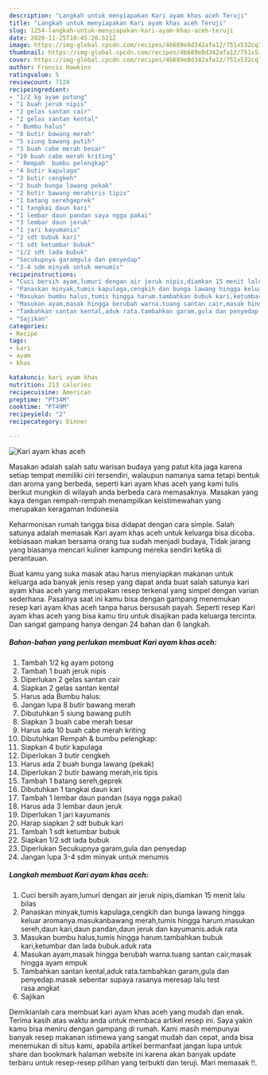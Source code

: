 ```yaml
---
description: "Langkah untuk menyiapakan Kari ayam khas aceh Teruji"
title: "Langkah untuk menyiapakan Kari ayam khas aceh Teruji"
slug: 1254-langkah-untuk-menyiapakan-kari-ayam-khas-aceh-teruji
date: 2020-11-25T10:45:20.521Z
image: https://img-global.cpcdn.com/recipes/4b689e8d342afa12/751x532cq70/kari-ayam-khas-aceh-foto-resep-utama.jpg
thumbnail: https://img-global.cpcdn.com/recipes/4b689e8d342afa12/751x532cq70/kari-ayam-khas-aceh-foto-resep-utama.jpg
cover: https://img-global.cpcdn.com/recipes/4b689e8d342afa12/751x532cq70/kari-ayam-khas-aceh-foto-resep-utama.jpg
author: Francis Hawkins
ratingvalue: 5
reviewcount: 7124
recipeingredient:
- "1/2 kg ayam potong"
- "1 buah jeruk nipis"
- "2 gelas santan cair"
- "2 gelas santan kental"
- " Bumbu halus"
- "8 butir bawang merah"
- "5 siung bawang putih"
- "3 buah cabe merah besar"
- "10 buah cabe merah kriting"
- " Rempah  bumbu pelengkap"
- "4 butir kapulaga"
- "3 butir cengkeh"
- "2 buah bunga lawang pekak"
- "2 butir bawang merahiris tipis"
- "1 batang serehgeprek"
- "1 tangkai daun kari"
- "1 lembar daun pandan saya ngga pakai"
- "3 lembar daun jeruk"
- "1 jari kayumanis"
- "2 sdt bubuk kari"
- "1 sdt ketumbar bubuk"
- "1/2 sdt lada bubuk"
- "Secukupnya garamgula dan penyedap"
- "3-4 sdm minyak untuk menumis"
recipeinstructions:
- "Cuci bersih ayam,lumuri dengan air jeruk nipis,diamkan 15 menit lalu bilas"
- "Panaskan minyak,tumis kapulaga,cengkih dan bunga lawang hingga keluar aromanya.masukanbawang merah,tumis hingga harum.masukan sereh,daun kari,daun pandan,daun jeruk dan kayumanis.aduk rata"
- "Masukan bumbu halus,tumis hingga harum.tambahkan bubuk kari,ketumbar dan lada bubuk.aduk rata"
- "Masukan ayam,masak hingga berubah warna.tuang santan cair,masak hingga ayam empuk"
- "Tambahkan santan kental,aduk rata.tambahkan garam,gula dan penyedap.masak sebentar supaya rasanya meresap lalu test rasa.angkat"
- "Sajikan"
categories:
- Recipe
tags:
- kari
- ayam
- khas

katakunci: kari ayam khas 
nutrition: 213 calories
recipecuisine: American
preptime: "PT34M"
cooktime: "PT49M"
recipeyield: "2"
recipecategory: Dinner

---
```



![Kari ayam khas aceh](https://img-global.cpcdn.com/recipes/4b689e8d342afa12/751x532cq70/kari-ayam-khas-aceh-foto-resep-utama.jpg)

Masakan adalah salah satu warisan budaya yang patut kita jaga karena setiap tempat memiliki ciri tersendiri, walaupun namanya sama tetapi bentuk dan aroma yang berbeda, seperti kari ayam khas aceh yang kami tulis berikut mungkin di wilayah anda berbeda cara memasaknya. Masakan yang kaya dengan rempah-rempah menampilkan keistimewahan yang merupakan keragaman Indonesia

Keharmonisan rumah tangga bisa didapat dengan cara simple. Salah satunya adalah memasak Kari ayam khas aceh untuk keluarga bisa dicoba. kebiasaan makan bersama orang tua sudah menjadi budaya, Tidak jarang yang biasanya mencari kuliner kampung mereka sendiri ketika di perantauan.



Buat kamu yang suka masak atau harus menyiapkan makanan untuk keluarga ada banyak jenis resep yang dapat anda buat salah satunya kari ayam khas aceh yang merupakan resep terkenal yang simpel dengan varian sederhana. Pasalnya saat ini kamu bisa dengan gampang menemukan resep kari ayam khas aceh tanpa harus bersusah payah.
Seperti resep Kari ayam khas aceh yang bisa kamu tiru untuk disajikan pada keluarga tercinta. Dan sangat gampang hanya dengan 24 bahan dan 6 langkah.


<!--inarticleads1-->

##### Bahan-bahan yang perlukan membuat Kari ayam khas aceh:

1. Tambah 1/2 kg ayam potong
1. Tambah 1 buah jeruk nipis
1. Diperlukan 2 gelas santan cair
1. Siapkan 2 gelas santan kental
1. Harus ada  Bumbu halus:
1. Jangan lupa 8 butir bawang merah
1. Dibutuhkan 5 siung bawang putih
1. Siapkan 3 buah cabe merah besar
1. Harus ada 10 buah cabe merah kriting
1. Dibutuhkan  Rempah &amp; bumbu pelengkap:
1. Siapkan 4 butir kapulaga
1. Diperlukan 3 butir cengkeh
1. Harus ada 2 buah bunga lawang (pekak)
1. Diperlukan 2 butir bawang merah,iris tipis
1. Tambah 1 batang sereh,geprek
1. Dibutuhkan 1 tangkai daun kari
1. Tambah 1 lembar daun pandan (saya ngga pakai)
1. Harus ada 3 lembar daun jeruk
1. Diperlukan 1 jari kayumanis
1. Harap siapkan 2 sdt bubuk kari
1. Tambah 1 sdt ketumbar bubuk
1. Siapkan 1/2 sdt lada bubuk
1. Diperlukan Secukupnya garam,gula dan penyedap
1. Jangan lupa 3-4 sdm minyak untuk menumis




<!--inarticleads2-->

##### Langkah membuat  Kari ayam khas aceh:

1. Cuci bersih ayam,lumuri dengan air jeruk nipis,diamkan 15 menit lalu bilas
1. Panaskan minyak,tumis kapulaga,cengkih dan bunga lawang hingga keluar aromanya.masukanbawang merah,tumis hingga harum.masukan sereh,daun kari,daun pandan,daun jeruk dan kayumanis.aduk rata
1. Masukan bumbu halus,tumis hingga harum.tambahkan bubuk kari,ketumbar dan lada bubuk.aduk rata
1. Masukan ayam,masak hingga berubah warna.tuang santan cair,masak hingga ayam empuk
1. Tambahkan santan kental,aduk rata.tambahkan garam,gula dan penyedap.masak sebentar supaya rasanya meresap lalu test rasa.angkat
1. Sajikan




Demikianlah cara membuat kari ayam khas aceh yang mudah dan enak. Terima kasih atas waktu anda untuk membaca artikel resep ini. Saya yakin kamu bisa meniru dengan gampang di rumah. Kami masih mempunyai banyak resep makanan istimewa yang sangat mudah dan cepat, anda bisa menemukan di situs kami, apabila artikel bermanfaat jangan lupa untuk share dan bookmark halaman website ini karena akan banyak update terbaru untuk resep-resep pilihan yang terbukti dan teruji. Mari memasak !!. 
